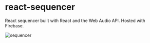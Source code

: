 # react-sequencer

React sequencer built with React and the Web Audio API. Hosted with Firebase.

![sequencer](https://firebasestorage.googleapis.com/v0/b/sequencer-2dafa.appspot.com/o/Screen%20Shot%202017-01-10%20at%2011.04.47.png?alt=media&token=a0ba56fd-5995-4ddf-b94a-d744640955b6)

